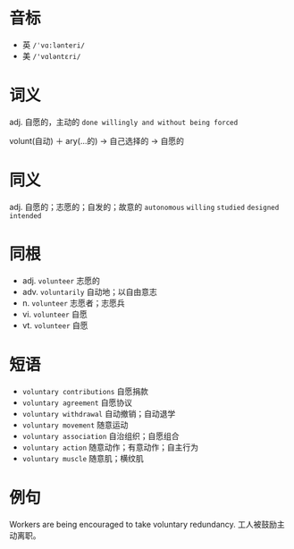 # 音标

- 英 `/ˈvɑ:lənteri/`
- 美 `/'vɑləntɛri/`

# 词义

adj. 自愿的，主动的
`done willingly and without being forced`



volunt(自动) ＋ ary(…的) → 自己选择的 → 自愿的

# 同义

adj. 自愿的；志愿的；自发的；故意的
`autonomous` `willing` `studied` `designed` `intended`

# 同根

- adj. `volunteer` 志愿的
- adv. `voluntarily` 自动地；以自由意志
- n. `volunteer` 志愿者；志愿兵
- vi. `volunteer` 自愿
- vt. `volunteer` 自愿

# 短语

- `voluntary contributions` 自愿捐款
- `voluntary agreement` 自愿协议
- `voluntary withdrawal` 自动撤销；自动退学
- `voluntary movement` 随意运动
- `voluntary association` 自治组织；自愿组合
- `voluntary action` 随意动作；有意动作；自主行为
- `voluntary muscle` 随意肌；横纹肌

# 例句

Workers are being encouraged to take voluntary redundancy.
工人被鼓励主动离职。


